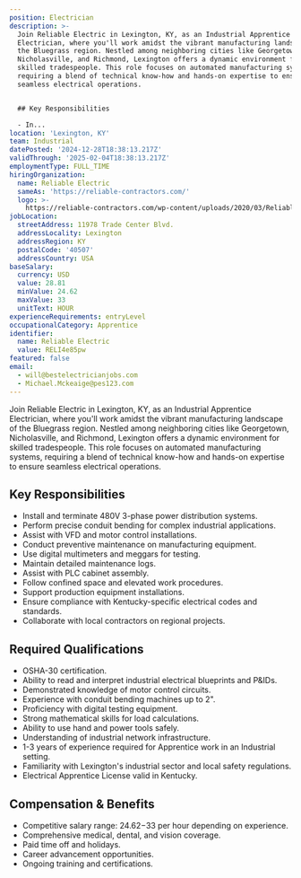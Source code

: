```yaml
---
position: Electrician
description: >-
  Join Reliable Electric in Lexington, KY, as an Industrial Apprentice
  Electrician, where you'll work amidst the vibrant manufacturing landscape of
  the Bluegrass region. Nestled among neighboring cities like Georgetown,
  Nicholasville, and Richmond, Lexington offers a dynamic environment for
  skilled tradespeople. This role focuses on automated manufacturing systems,
  requiring a blend of technical know-how and hands-on expertise to ensure
  seamless electrical operations.


  ## Key Responsibilities

  - In...
location: 'Lexington, KY'
team: Industrial
datePosted: '2024-12-28T18:38:13.217Z'
validThrough: '2025-02-04T18:38:13.217Z'
employmentType: FULL_TIME
hiringOrganization:
  name: Reliable Electric
  sameAs: 'https://reliable-contractors.com/'
  logo: >-
    https://reliable-contractors.com/wp-content/uploads/2020/03/Reliable-Electric-Logo.jpg
jobLocation:
  streetAddress: 11978 Trade Center Blvd.
  addressLocality: Lexington
  addressRegion: KY
  postalCode: '40507'
  addressCountry: USA
baseSalary:
  currency: USD
  value: 28.81
  minValue: 24.62
  maxValue: 33
  unitText: HOUR
experienceRequirements: entryLevel
occupationalCategory: Apprentice
identifier:
  name: Reliable Electric
  value: RELI4e85pw
featured: false
email:
  - will@bestelectricianjobs.com
  - Michael.Mckeaige@pes123.com
---
```




Join Reliable Electric in Lexington, KY, as an Industrial Apprentice Electrician, where you'll work amidst the vibrant manufacturing landscape of the Bluegrass region. Nestled among neighboring cities like Georgetown, Nicholasville, and Richmond, Lexington offers a dynamic environment for skilled tradespeople. This role focuses on automated manufacturing systems, requiring a blend of technical know-how and hands-on expertise to ensure seamless electrical operations.

## Key Responsibilities
- Install and terminate 480V 3-phase power distribution systems.
- Perform precise conduit bending for complex industrial applications.
- Assist with VFD and motor control installations.
- Conduct preventive maintenance on manufacturing equipment.
- Use digital multimeters and meggars for testing.
- Maintain detailed maintenance logs.
- Assist with PLC cabinet assembly.
- Follow confined space and elevated work procedures.
- Support production equipment installations.
- Ensure compliance with Kentucky-specific electrical codes and standards.
- Collaborate with local contractors on regional projects.

## Required Qualifications
- OSHA-30 certification.
- Ability to read and interpret industrial electrical blueprints and P&IDs.
- Demonstrated knowledge of motor control circuits.
- Experience with conduit bending machines up to 2".
- Proficiency with digital testing equipment.
- Strong mathematical skills for load calculations.
- Ability to use hand and power tools safely.
- Understanding of industrial network infrastructure.
- 1-3 years of experience required for Apprentice work in an Industrial setting.
- Familiarity with Lexington's industrial sector and local safety regulations.
- Electrical Apprentice License valid in Kentucky.

## Compensation & Benefits
- Competitive salary range: $24.62-$33 per hour depending on experience.
- Comprehensive medical, dental, and vision coverage.
- Paid time off and holidays.
- Career advancement opportunities.
- Ongoing training and certifications.